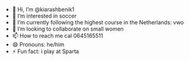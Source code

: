 - 👋 Hi, I’m @kiarashbenik1
- 👀 I’m interested in soccer
- 🌱 I’m currently following the highest course in the Netherlands: vwo
- 💞️ I’m looking to collaborate on small women
- 📫 How to reach me cal 0645165511
- 😄 Pronouns: he/him
- ⚡ Fun fact: i play at Sparta

<!---
kiarashbenik1/kiarashbenik1 is a ✨ special ✨ repository because its `README.md` (this file) appears on your GitHub profile.
You can click the Preview link to take a look at your changes.
--->
